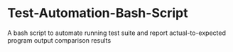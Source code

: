 # Test-Automation-Bash-Script
A bash script to automate running test suite and report actual-to-expected program output comparison results
